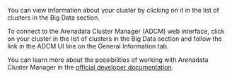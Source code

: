 You can view information about your cluster by clicking on it in the list of clusters in the Big Data section.

To connect to the Arenadata Cluster Manager (ADCM) web interface, click on your cluster in the list of clusters in the Big Data section and follow the link in the ADCM UI line on the General Information tab.

You can learn more about the possibilities of working with Arenadata Cluster Manager in the [official developer documentation](https://docs.arenadata.io/adcm/index.html).
